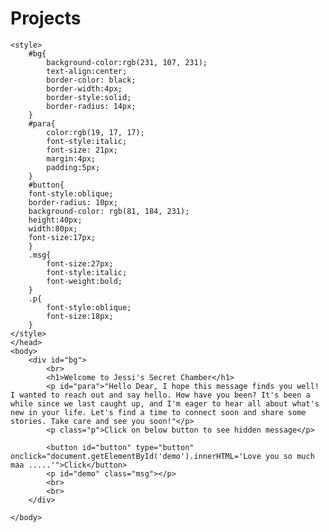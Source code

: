 # Projects
<!DOCTYPE html>
<html>
    <head>
       
    <style>
        #bg{
            background-color:rgb(231, 107, 231);
            text-align:center;
            border-color: black;
            border-width:4px;
            border-style:solid;
            border-radius: 14px;
        }
        #para{
            color:rgb(19, 17, 17);
            font-style:italic;
            font-size: 21px;
            margin:4px;
            padding:5px;
        }
        #button{
        font-style:oblique;
        border-radius: 10px;
        background-color: rgb(81, 184, 231);
        height:40px;
        width:80px;
        font-size:17px;
        }
        .msg{
            font-size:27px;
            font-style:italic;
            font-weight:bold;
        }
        .p{
            font-style:oblique;
            font-size:18px;
        }
    </style>   
    </head>
    <body>
        <div id="bg">
            <br>
            <h1>Welcome to Jessi's Secret Chamber</h1>
            <p id="para">"Hello Dear, I hope this message finds you well! I wanted to reach out and say hello. How have you been? It's been a while since we last caught up, and I'm eager to hear all about what's new in your life. Let's find a time to connect soon and share some stories. Take care and see you soon!"</p>
            <p class="p">Click on below button to see hidden message</p>
           
            <button id="button" type="button" onclick="document.getElementById('demo').innerHTML='Love you so much maa .....'">Click</button>
            <p id="demo" class="msg"></p>
            <br>
            <br>
        </div>
       
    </body>
</html>

